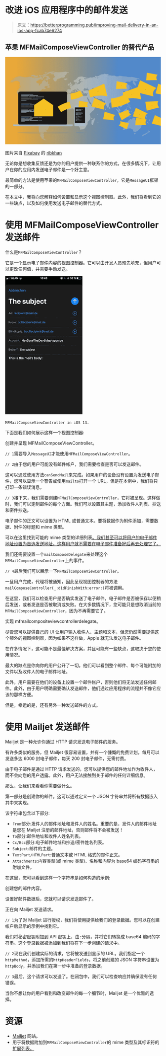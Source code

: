 # 改进 iOS 应用程序中的邮件发送

> 原文：<https://betterprogramming.pub/improving-mail-delivery-in-an-ios-app-fcab74e6274>

## 苹果 MFMailComposeViewController 的替代产品

![](img/bf47f2d1378d13b1a387a20072757388.png)

图片来自 [Pixabay](https://pixabay.com) 的 [ribkhan](https://pixabay.com/users/ribkhan-380399/)

无论你是想收集反馈还是为你的用户提供一种联系你的方式，在很多情况下，让用户在你的应用内发送电子邮件是一个好主意。

最简单的方法是使用苹果的`MFMailComposeViewController`，它是`MessageUI`框架的一部分。

在本文中，我将向您解释如何设置和显示这个视图控制器。此外，我们将看到它的一些缺点，以及如何使用发送电子邮件的替代方式。

# 使用 MFMailComposeViewController 发送邮件

什么是`MFMailComposeViewController`？

它是一个显示电子邮件内容的视图控制器。它可以由开发人员预先填充，但用户可以更改任何值，并需要手动发送。

![](img/6ae23891bb4690bfbf528e97667f18e0.png)

`MFMailComposeViewController in iOS 13.`

下面是我们如何展示这样一个视图控制器:

创建并呈现 MFMailComposeViewController。

`// 1`需要导入`MessageUI`才能使用`MFMailComposeViewController`。

`// 2`由于您的用户可能没有邮件帐户，我们需要检查是否可以发送邮件。

这可以通过使用方法`canSendMail`来完成。如果用户的设备没有设置为发送电子邮件，您可以显示一个警告或使用`mailto`打开一个 URL，但是在本例中，我们将只打印一条错误消息。

`// 3`接下来，我们需要创建`MFMailComposeViewController`，它将被呈现。这样做时，我们可以定制邮件的每个方面。我们可以设置其主题，添加收件人列表、抄送和密件抄送。

电子邮件的正文可以设置为 HTML 或普通文本。要将数据作为附件添加，需要数据、附件的标题和 mime 类型。

可以在这里找到可能的 mime 类型的详细列表[。我们甚至可以将用户的电子邮件地址设置为首选发送地址，这样用户就不需要在电子邮件准备好后再去处理它了。](https://gist.github.com/AshvinGudaliya/6f9cfb2e7c90453161cfc3adfa758819)

我们还需要设置一个`mailComposeDelegate`来处理这个`MFMailComposeViewController`上的事件。

`// 4`最后我们可以展示一下`MFMailComposeViewController`。

一旦用户完成，代理将被通知，因此呈现视图控制器的方法`mailComposeController(_:didFinishWith:error:)`将被调用。

在这里，我们可以检查用户是否确实发送了电子邮件，电子邮件是否被保存以便稍后发送，或者发送是否被取消或失败。在大多数情况下，您可能只是想取消当前的`MFMailComposeViewController`，因为不再需要它了。

实现 mfmailcompositeviewcontrollerdelegate。

尽管您可以提供自己的 UI 让用户输入收件人、主题和文本，但您仍然需要提供这个额外的视图控制器，因为如果不这样做，Apple 就无法发送电子邮件。

在许多情况下，这可能不是最佳解决方案，并且可能有一些缺点，这取决于您的使用情况。

最大的缺点是你向你的用户公开了一切。他们可以看到整个邮件、每个可能附加的文件以及收件人的电子邮件地址。

此外，用户需要在他们的设备上设置一个邮件帐户，否则他们将无法发送任何邮件。此外，由于用户明确需要确认发送邮件，他们通过应用程序的流程并不像它应该的那样方便。

但是，幸运的是，还有另外一种发送邮件的方式。

# 使用 Mailjet 发送邮件

Mailjet 是一种允许你通过 HTTP 请求发送电子邮件的服务。

有许多类似的服务，但 Mailjet 很容易设置，并有一个慷慨的免费计划，每月可以发送多达 6000 封电子邮件，每天 200 封电子邮件，无需付费。

由于电子邮件是通过 HTTP 请求发送的，您可以提供您的邮件地址作为收件人，而不会向您的用户透露。此外，用户无法接触到关于邮件的任何详细信息。

那么，让我们来看看你需要做什么。

第一部分是创建你的邮件。这可以通过定义一个 JSON 字符串并将所有数据嵌入其中来实现。

该字符串包含以下部分:

*   `From`部分:发件人的邮件地址和发件人的姓名。重要的是，发件人的邮件地址是您在 Mailjet 注册的邮件地址，否则邮件将不会被发送！
*   `To`部分:邮件地址和收件人姓名列表。
*   `Cc/Bcc`部分:电子邮件地址和抄送/密件姓名列表。
*   `Subject`:邮件的主题。
*   `TextPart/HTMLPart`:普通文本或 HTML 格式的邮件正文。
*   `Attachments`:内容类型(或 mime 类型)、名称和内容为 base64 编码字符串的附加文件。

在这里，您可以看到这样一个字符串是如何构造的示例:

创建您的邮件内容。

设置好邮件数据后，您就可以请求发送邮件了。

正在向 Mailjet 发送请求。

`// 1`为了对 Mailjet 进行授权，我们将使用提供给我们的登录数据。您可以在创建帐户后显示的示例中找到它。

我们将秘密密钥附加到 API 密钥上，由`:`分隔，并将它们转换成 base64 编码的字符串。这个登录数据被添加到我们将在下一步创建的请求中。

`// 2`现在我们创建实际的请求，它将被发送到显示的 URL。我们指定一个`httpMethod`，添加所需的`httpHeaderFields`，将之前创建的 JSON 字符串设置为`httpBody`，并添加我们在第一步中准备的登录数据。

`// 3`最后，这个请求可以发送了。在闭包中，我们可以检查响应并确保没有任何错误。

当你不想让你的用户看到和改变邮件的每一个细节时，Mailjet 是一个优雅的选择。

# 资源

*   [Mailjet](https://www.mailjet.com) 网站。
*   用于将数据附加到`MFMailComposeViewController`的 mime 类型及其标识符的[扩展列表。](https://gist.github.com/AshvinGudaliya/6f9cfb2e7c90453161cfc3adfa758819)